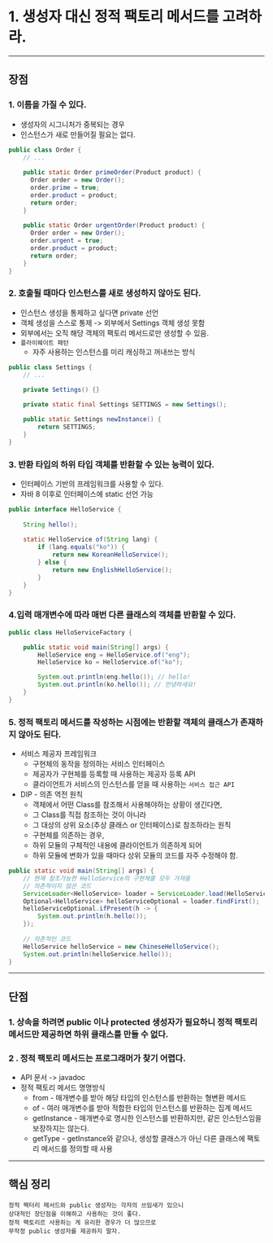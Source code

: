 # 1. 생성자 대신 정적 팩토리 메서드를 고려하라.

---

## 장점

### 1. 이름을 가질 수 있다.
- 생성자의 시그니처가 중복되는 경우
- 인스턴스가 새로 만들어질 필요는 없다.
```java
public class Order {
    // ...
    
    public static Order primeOrder(Product product) {
      Order order = new Order();
      order.prime = true;
      order.product = product;
      return order;
    }
    
    public static Order urgentOrder(Product product) {
      Order order = new Order();
      order.urgent = true;
      order.product = product;
      return order;
    }
}
```
### 2. 호출될 때마다 인스턴스를 새로 생성하지 않아도 된다.
- 인스턴스 생성을 통제하고 싶다면 private 선언
- 객체 생성을 스스로 통제 -> 외부에서 Settings 객체 생성 못함
- 외부에서는 오직 해당 객체의 팩토리 메서드로만 생성할 수 있음.
- `플라이웨이트 패턴`
  - 자주 사용하는 인스턴스를 미리 캐싱하고 꺼내쓰는 방식
```java
public class Settings {
    // ...
    
    private Settings() {}

    private static final Settings SETTINGS = new Settings();

    public static Settings newInstance() {
        return SETTINGS;
    }
}
```

### 3. 반환 타입의 하위 타입 객체를 반환할 수 있는 능력이 있다.
- 인터페이스 기반의 프레임워크를 사용할 수 있다.
- 자바 8 이후로 인터페이스에 static 선언 가능
```java
public interface HelloService {
    
    String hello();
    
    static HelloService of(String lang) {
        if (lang.equals("ko")) {
            return new KoreanHelloService();
        } else {
            return new EnglishHelloService();
        }
    }
}
```

### 4.입력 매개변수에 따라 매번 다른 클래스의 객체를 반환할 수 있다.
```java
public class HelloServiceFactory {

    public static void main(String[] args) {
        HelloService eng = HelloService.of("eng");
        HelloService ko = HelloService.of("ko");

        System.out.println(eng.hello()); // hello!
        System.out.println(ko.hello()); // 안녕하세요!
    }
}
```

### 5. 정적 팩토리 메서드를 작성하는 시점에는 반환할 객체의 클래스가 존재하지 않아도 된다.
- 서비스 제공자 프레임워크
  - 구현체의 동작을 정의하는 서비스 인터페이스
  - 제공자가 구현체를 등록할 때 사용하는 제공자 등록 API
  - 클라이언트가 서비스의 인스턴스를 얻을 때 사용하는 `서비스 접근 API`
- DIP - 의존 역전 원칙
  - 객체에서 어떤 Class를 참조해서 사용해야하는 상황이 생긴다면, 
  - 그 Class를 직접 참조하는 것이 아니라 
  - 그 대상의 상위 요소(추상 클래스 or 인터페이스)로 참조하라는 원칙
  - 구현체를 의존하는 경우,
  - 하위 모듈의 구체적인 내용에 클라이언트가 의존하게 되어 
  - 하위 모듈에 변화가 있을 때마다 상위 모듈의 코드를 자주 수정해야 함.
```java
public static void main(String[] args) {
    // 현재 참조가능한 HelloService의 구현체를 모두 가져옴
    // 의존적이지 않은 코드    
    ServiceLoader<HelloService> loader = ServiceLoader.load(HelloService.class);
    Optional<HelloService> helloServiceOptional = loader.findFirst();
    helloServiceOptional.ifPresent(h -> {
        System.out.println(h.hello());
    });
    
    // 의존적인 코드
    HelloService helloService = new ChineseHelloService();
    System.out.println(helloService.hello());
}
```
---

## 단점

### 1. 상속을 하려면 public 이나 protected 생성자가 필요하니 정적 팩토리 메서드만 제공하면 하위 클래스를 만들 수 없다.

### 2 . 정적 팩토리 메서드는 프로그래머가 찾기 어렵다.
- API 문서 -> javadoc
- 정적 팩토리 메서드 명명방식
  - from - 매개변수를 받아 해당 타입의 인스턴스를 반환하는 형변환 메서드
  - of - 여러 매개변수를 받아 적합한 타입의 인스턴스를 반환하는 집계 메서드
  - getInstance - 매개변수로 명시한 인스턴스를 반환하지만, 같은 인스턴스임을 보장하지는 않는다.
  - getType - getInstance와 같으나, 생성할 클래스가 아닌 다른 클래스에 팩토리 메서드를 정의할 때 사용
---
## 핵심 정리
```
정적 팩터리 메서드와 public 생성자는 각자의 쓰임새가 있으니 
상대적인 장단점을 이해하고 사용하는 것이 좋다.
정적 팩토리르 사용하는 게 유리한 경우가 더 많으므로 
무작정 public 생성자를 제공하지 말자.
```